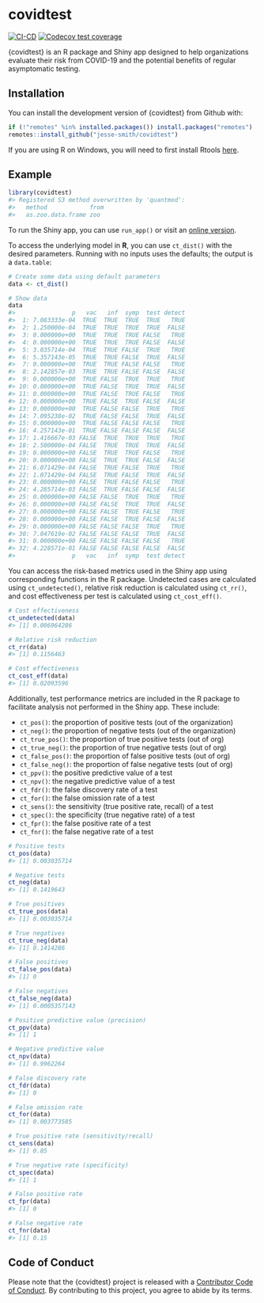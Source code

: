 
<!-- README.md is generated from README.Rmd. Please edit that file -->

# covidtest

<!-- badges: start -->

[![CI-CD](https://github.com/jesse-smith/covidtest/workflows/CI-CD/badge.svg)](https://github.com/jesse-smith/covidtest/actions)
[![Codecov test
coverage](https://codecov.io/gh/jesse-smith/covidtest/branch/master/graph/badge.svg)](https://codecov.io/gh/jesse-smith/covidtest?branch=master)
<!-- badges: end -->

{covidtest} is an R package and Shiny app designed to help organizations
evaluate their risk from COVID-19 and the potential benefits of regular
asymptomatic testing.

## Installation

You can install the development version of {covidtest} from Github with:

``` r
if (!"remotes" %in% installed.packages()) install.packages("remotes")
remotes::install_github("jesse-smith/covidtest")
```

If you are using R on Windows, you will need to first install Rtools
[here](https://cran.r-project.org/bin/windows/Rtools/).

## Example

``` r
library(covidtest)
#> Registered S3 method overwritten by 'quantmod':
#>   method            from
#>   as.zoo.data.frame zoo
```

To run the Shiny app, you can use `run_app()` or visit an [online
version](https://jesse-shiny.shinyapps.io/covidtest/).

To access the underlying model in **R**, you can use `ct_dist()` with
the desired parameters. Running with no inputs uses the defaults; the
output is a `data.table`:

``` r
# Create some data using default parameters
data <- ct_dist()

# Show data
data
#>                p   vac   inf  symp  test detect
#>  1: 7.083333e-04  TRUE  TRUE  TRUE  TRUE   TRUE
#>  2: 1.250000e-04  TRUE  TRUE  TRUE  TRUE  FALSE
#>  3: 0.000000e+00  TRUE  TRUE  TRUE FALSE   TRUE
#>  4: 0.000000e+00  TRUE  TRUE  TRUE FALSE  FALSE
#>  5: 3.035714e-04  TRUE  TRUE FALSE  TRUE   TRUE
#>  6: 5.357143e-05  TRUE  TRUE FALSE  TRUE  FALSE
#>  7: 0.000000e+00  TRUE  TRUE FALSE FALSE   TRUE
#>  8: 2.142857e-03  TRUE  TRUE FALSE FALSE  FALSE
#>  9: 0.000000e+00  TRUE FALSE  TRUE  TRUE   TRUE
#> 10: 0.000000e+00  TRUE FALSE  TRUE  TRUE  FALSE
#> 11: 0.000000e+00  TRUE FALSE  TRUE FALSE   TRUE
#> 12: 0.000000e+00  TRUE FALSE  TRUE FALSE  FALSE
#> 13: 0.000000e+00  TRUE FALSE FALSE  TRUE   TRUE
#> 14: 7.095238e-02  TRUE FALSE FALSE  TRUE  FALSE
#> 15: 0.000000e+00  TRUE FALSE FALSE FALSE   TRUE
#> 16: 4.257143e-01  TRUE FALSE FALSE FALSE  FALSE
#> 17: 1.416667e-03 FALSE  TRUE  TRUE  TRUE   TRUE
#> 18: 2.500000e-04 FALSE  TRUE  TRUE  TRUE  FALSE
#> 19: 0.000000e+00 FALSE  TRUE  TRUE FALSE   TRUE
#> 20: 0.000000e+00 FALSE  TRUE  TRUE FALSE  FALSE
#> 21: 6.071429e-04 FALSE  TRUE FALSE  TRUE   TRUE
#> 22: 1.071429e-04 FALSE  TRUE FALSE  TRUE  FALSE
#> 23: 0.000000e+00 FALSE  TRUE FALSE FALSE   TRUE
#> 24: 4.285714e-03 FALSE  TRUE FALSE FALSE  FALSE
#> 25: 0.000000e+00 FALSE FALSE  TRUE  TRUE   TRUE
#> 26: 0.000000e+00 FALSE FALSE  TRUE  TRUE  FALSE
#> 27: 0.000000e+00 FALSE FALSE  TRUE FALSE   TRUE
#> 28: 0.000000e+00 FALSE FALSE  TRUE FALSE  FALSE
#> 29: 0.000000e+00 FALSE FALSE FALSE  TRUE   TRUE
#> 30: 7.047619e-02 FALSE FALSE FALSE  TRUE  FALSE
#> 31: 0.000000e+00 FALSE FALSE FALSE FALSE   TRUE
#> 32: 4.228571e-01 FALSE FALSE FALSE FALSE  FALSE
#>                p   vac   inf  symp  test detect
```

You can access the risk-based metrics used in the Shiny app using
corresponding functions in the R package. Undetected cases are
calculated using `ct_undetected()`, relative risk reduction is
calculated using `ct_rr()`, and cost effectiveness per test is
calculated using `ct_cost_eff()`.

``` r
# Cost effectiveness
ct_undetected(data)
#> [1] 0.006964286

# Relative risk reduction
ct_rr(data)
#> [1] 0.1156463

# Cost effectiveness
ct_cost_eff(data)
#> [1] 0.02093596
```

Additionally, test performance metrics are included in the R package to
facilitate analysis not performed in the Shiny app. These include:

-   `ct_pos()`: the proportion of positive tests (out of the
    organization)
-   `ct_neg()`: the proportion of negative tests (out of the
    organization)
-   `ct_true_pos()`: the proportion of true positive tests (out of org)
-   `ct_true_neg()`: the proportion of true negative tests (out of org)
-   `ct_false_pos()`: the proportion of false positive tests (out of
    org)
-   `ct_false_neg()`: the proportion of false negative tests (out of
    org)
-   `ct_ppv()`: the positive predictive value of a test
-   `ct_npv()`: the negative predictive value of a test
-   `ct_fdr()`: the false discovery rate of a test
-   `ct_for()`: the false omission rate of a test
-   `ct_sens()`: the sensitivity (true positive rate, recall) of a test
-   `ct_spec()`: the specificity (true negative rate) of a test
-   `ct_fpr()`: the false positive rate of a test
-   `ct_fnr()`: the false negative rate of a test

``` r
# Positive tests
ct_pos(data)
#> [1] 0.003035714

# Negative tests
ct_neg(data)
#> [1] 0.1419643

# True positives
ct_true_pos(data)
#> [1] 0.003035714

# True negatives
ct_true_neg(data)
#> [1] 0.1414286

# False positives
ct_false_pos(data)
#> [1] 0

# False negatives
ct_false_neg(data)
#> [1] 0.0005357143

# Positive predictive value (precision)
ct_ppv(data)
#> [1] 1

# Negative predictive value
ct_npv(data)
#> [1] 0.9962264

# False discovery rate
ct_fdr(data)
#> [1] 0

# False omission rate
ct_for(data)
#> [1] 0.003773585

# True positive rate (sensitivity/recall)
ct_sens(data)
#> [1] 0.85

# True negative rate (specificity)
ct_spec(data)
#> [1] 1

# False positive rate
ct_fpr(data)
#> [1] 0

# False negative rate
ct_fnr(data)
#> [1] 0.15
```

## Code of Conduct

Please note that the {covidtest} project is released with a [Contributor
Code of
Conduct](https://contributor-covenant.org/version/2/0/CODE_OF_CONDUCT.html).
By contributing to this project, you agree to abide by its terms.
